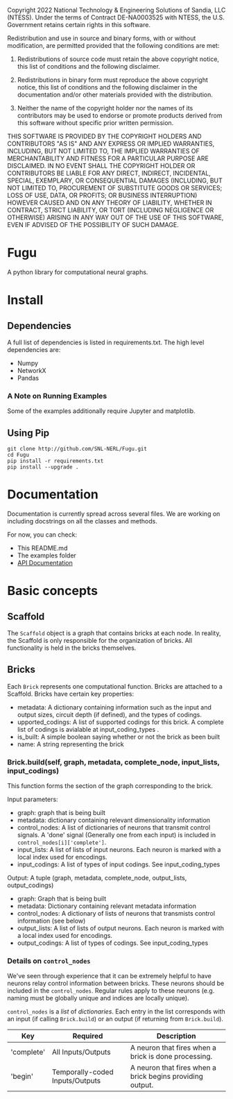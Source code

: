 Copyright 2022 National Technology & Engineering Solutions of Sandia, LLC (NTESS). Under the terms of Contract DE-NA0003525 with NTESS, the U.S. Government retains certain rights in this software.

Redistribution and use in source and binary forms, with or without modification, are permitted provided that the following conditions are met:

1. Redistributions of source code must retain the above copyright notice, this list of conditions and the following disclaimer.

2. Redistributions in binary form must reproduce the above copyright notice, this list of conditions and the following disclaimer in the documentation and/or other materials provided with the distribution.

3. Neither the name of the copyright holder nor the names of its contributors may be used to endorse or promote products derived from this software without specific prior written permission.

THIS SOFTWARE IS PROVIDED BY THE COPYRIGHT HOLDERS AND CONTRIBUTORS "AS IS" AND ANY EXPRESS OR IMPLIED WARRANTIES, INCLUDING, BUT NOT LIMITED TO, THE IMPLIED WARRANTIES OF MERCHANTABILITY AND FITNESS FOR A PARTICULAR PURPOSE ARE DISCLAIMED. IN NO EVENT SHALL THE COPYRIGHT HOLDER OR CONTRIBUTORS BE LIABLE FOR ANY DIRECT, INDIRECT, INCIDENTAL, SPECIAL, EXEMPLARY, OR CONSEQUENTIAL DAMAGES (INCLUDING, BUT NOT LIMITED TO, PROCUREMENT OF SUBSTITUTE GOODS OR SERVICES; LOSS OF USE, DATA, OR PROFITS; OR BUSINESS INTERRUPTION) HOWEVER CAUSED AND ON ANY THEORY OF LIABILITY, WHETHER IN CONTRACT, STRICT LIABILITY, OR TORT (INCLUDING NEGLIGENCE OR OTHERWISE) ARISING IN ANY WAY OUT OF THE USE OF THIS SOFTWARE, EVEN IF ADVISED OF THE POSSIBILITY OF SUCH DAMAGE.

# Fugu
A python library for computational neural graphs.

# Install

## Dependencies
A full list of dependencies is listed in requirements.txt.  The high level dependencies are:

- Numpy
- NetworkX
- Pandas

### A Note on Running Examples

Some of the examples additionally require Jupyter and matplotlib.


## Using Pip
```
git clone http://github.com/SNL-NERL/Fugu.git
cd Fugu
pip install -r requirements.txt
pip install --upgrade .
```

# Documentation
Documentation is currently spread across several files.  We are working on including docstrings on all the classes and methods.

For now, you can check:
- This README.md
- The examples folder
- [API Documentation](https://snl-nerl.github.io/Fugu/build/html/index.html)

# Basic concepts

## Scaffold

The `Scaffold` object is a graph that contains bricks at each node.  In reality, the Scaffold is only responsible for the organization of bricks.  All functionality is held in the bricks themselves.


## Bricks

Each `Brick` represents one computational function.  Bricks are attached to a Scaffold.  Bricks have certain key properties:

- metadata:  A dictionary containing information such as the input and output sizes, circuit depth (if defined), and the types of codings.
- upported_codings:  A list of supported codings for this brick. A complete list of codings is avialable at input_coding_types .   
- is_built:  A simple boolean saying whether or not the brick as been built
- name: A string representing the brick

### Brick.build(self, graph, metadata, complete_node, input_lists, input_codings)

This function forms the section of the graph corresponding to the brick.

Input parameters:
- graph: graph that is being built
- metadata: dictionary containing relevant dimensionality information
- control_nodes: A list of dictionaries of neurons that transmit control signals. A 'done' signal (Generally one from each input) is included in `control_nodes[i]['complete']`.
- input_lists: A list of lists of input neurons.  Each neuron is marked with a local index used for encodings.
- input_codings: A list of types of input codings.  See input_coding_types

Output:
A tuple (graph, metadata, complete_node, output_lists, output_codings)
- graph: Graph that is being built
- metadata: Dictionary containing relevant metadata information
- control_nodes: A dictionary of lists of neurons that transmists control information (see below) 
- output_lists: A list of lists of output neurons.  Each neuron is marked with a local index used for encodings.
- output_codings: A list of types of codings.  See input_coding_types

### Details on `control_nodes`
We've seen through experience that it can be extremely helpful to have neurons relay control
information between bricks.  These neurons should be included in the `control_nodes`.  Regular
rules apply to these neurons (e.g. naming must be globally unique and indices are locally unique).

`control_nodes` is a *list* of *dictionaries*.  Each entry in the list corresponds with
an input (if calling `Brick.build`) or an output (if returning from `Brick.build`).

| Key | Required | Description |
| ------ | ------ | ------ |
| 'complete' | All Inputs/Outputs | A neuron that fires when a brick is done processing. |
| 'begin' | Temporally-coded Inputs/Outputs | A neuron that fires when a brick begins providing output. |
